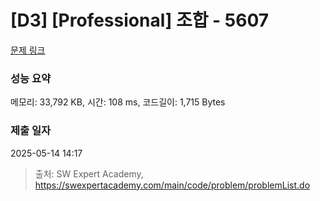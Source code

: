 # [D3] [Professional] 조합 - 5607 

[문제 링크](https://swexpertacademy.com/main/code/problem/problemDetail.do?contestProbId=AWXGKdbqczEDFAUo) 

### 성능 요약

메모리: 33,792 KB, 시간: 108 ms, 코드길이: 1,715 Bytes

### 제출 일자

2025-05-14 14:17



> 출처: SW Expert Academy, https://swexpertacademy.com/main/code/problem/problemList.do